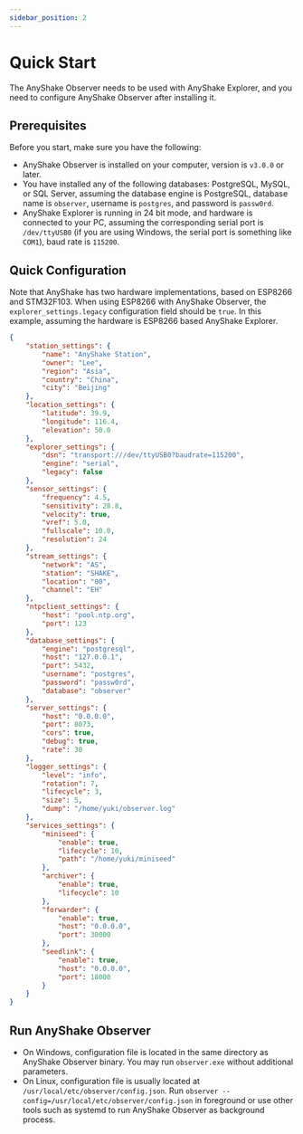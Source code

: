 ```yaml
---
sidebar_position: 2
---
```


# Quick Start

The AnyShake Observer needs to be used with AnyShake Explorer, and you need to configure AnyShake Observer after installing it.

## Prerequisites

Before you start, make sure you have the following:

 - AnyShake Observer is installed on your computer, version is `v3.0.0` or later.
 - You have installed any of the following databases: PostgreSQL, MySQL, or SQL Server, assuming the database engine is PostgreSQL, database name is `observer`, username is `postgres`, and password is `passw0rd`.
 - AnyShake Explorer is running in 24 bit mode, and hardware is connected to your PC, assuming the corresponding serial port is `/dev/ttyUSB0` (if you are using Windows, the serial port is something like `COM1`), baud rate is `115200`.

## Quick Configuration

Note that AnyShake has two hardware implementations, based on ESP8266 and STM32F103. When using ESP8266 with AnyShake Observer, the `explorer_settings.legacy` configuration field should be `true`. In this example, assuming the hardware is ESP8266 based AnyShake Explorer.

```json
{
    "station_settings": {
        "name": "AnyShake Station",
        "owner": "Lee",
        "region": "Asia",
        "country": "China",
        "city": "Beijing"
    },
    "location_settings": {
        "latitude": 39.9,
        "longitude": 116.4,
        "elevation": 50.0
    },
    "explorer_settings": {
        "dsn": "transport:///dev/ttyUSB0?baudrate=115200",
        "engine": "serial",
        "legacy": false
    },
    "sensor_settings": {
        "frequency": 4.5,
        "sensitivity": 28.8,
        "velocity": true,
        "vref": 5.0,
        "fullscale": 10.0,
        "resolution": 24
    },
    "stream_settings": {
        "network": "AS",
        "station": "SHAKE",
        "location": "00",
        "channel": "EH"
    },
    "ntpclient_settings": {
        "host": "pool.ntp.org",
        "port": 123
    },
    "database_settings": {
        "engine": "postgresql",
        "host": "127.0.0.1",
        "port": 5432,
        "username": "postgres",
        "password": "passw0rd",
        "database": "observer"
    },
    "server_settings": {
        "host": "0.0.0.0",
        "port": 8073,
        "cors": true,
        "debug": true,
        "rate": 30
    },
    "logger_settings": {
        "level": "info",
        "rotation": 7,
        "lifecycle": 3,
        "size": 5,
        "dump": "/home/yuki/observer.log"
    },
    "services_settings": {
        "miniseed": {
            "enable": true,
            "lifecycle": 10,
            "path": "/home/yuki/miniseed"
        },
        "archiver": {
            "enable": true,
            "lifecycle": 10
        },
        "forwarder": {
            "enable": true,
            "host": "0.0.0.0",
            "port": 30000
        },
        "seedlink": {
            "enable": true,
            "host": "0.0.0.0",
            "port": 18000
        }
    }
}
```

## Run AnyShake Observer

 - On Windows, configuration file is located in the same directory as AnyShake Observer binary. You may run `observer.exe` without additional parameters.
 - On Linux, configuration file is usually located at `/usr/local/etc/observer/config.json`. Run `observer --config=/usr/local/etc/observer/config.json` in foreground or use other tools such as systemd to run AnyShake Observer as background process.
